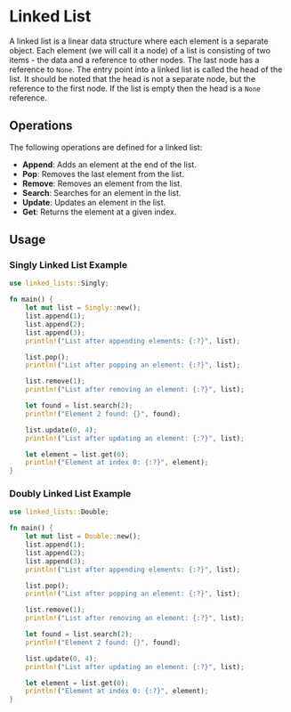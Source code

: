 # Linked List
A linked list is a linear data structure where each element is a separate object. Each element (we will call it a node) of a list is consisting of two items - the data and a reference to other nodes. The last node has a reference to `None`. The entry point into a linked list is called the head of the list. It should be noted that the head is not a separate node, but the reference to the first node. If the list is empty then the head is a `None` reference.

## Operations
The following operations are defined for a linked list:
- **Append**: Adds an element at the end of the list.
- **Pop**: Removes the last element from the list.
- **Remove**: Removes an element from the list.
- **Search**: Searches for an element in the list.
- **Update**: Updates an element in the list.
- **Get**: Returns the element at a given index.

## Usage 
### Singly Linked List Example

```rust
use linked_lists::Singly;

fn main() {
    let mut list = Singly::new();
    list.append(1);
    list.append(2);
    list.append(3);
    println!("List after appending elements: {:?}", list);

    list.pop();
    println!("List after popping an element: {:?}", list);

    list.remove(1);
    println!("List after removing an element: {:?}", list);

    let found = list.search(2);
    println!("Element 2 found: {}", found);

    list.update(0, 4);
    println!("List after updating an element: {:?}", list);

    let element = list.get(0);
    println!("Element at index 0: {:?}", element);
}
```

### Doubly Linked List Example

```rust
use linked_lists::Double;

fn main() {
    let mut list = Double::new();
    list.append(1);
    list.append(2);
    list.append(3);
    println!("List after appending elements: {:?}", list);

    list.pop();
    println!("List after popping an element: {:?}", list);

    list.remove(1);
    println!("List after removing an element: {:?}", list);

    let found = list.search(2);
    println!("Element 2 found: {}", found);

    list.update(0, 4);
    println!("List after updating an element: {:?}", list);

    let element = list.get(0);
    println!("Element at index 0: {:?}", element);
}
```
